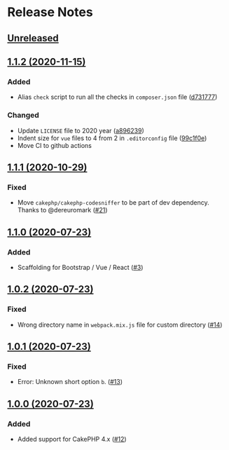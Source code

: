 # Release Notes

## [Unreleased](https://github.com/ishanvyas22/asset-mix/compare/1.1.2...master)

## [1.1.2 (2020-11-15)](https://github.com/ishanvyas22/asset-mix/compare/1.1.1...1.1.2)

### Added
- Alias `check` script to run all the checks in `composer.json` file ([d731777](https://github.com/ishanvyas22/asset-mix/commit/d7317779fc88d6cf50f2815c9606a279a59c9629))

### Changed
- Update `LICENSE` file to 2020 year ([a896239](https://github.com/ishanvyas22/asset-mix/commit/a896239b9fe2b22c5b885fa9405df4406e4d7907))
- Indent size for `vue` files to 4 from 2 in `.editorconfig` file ([99c1f0e](https://github.com/ishanvyas22/asset-mix/commit/99c1f0e71717826e93142ed7584cb33127a37793))
- Move CI to github actions

## [1.1.1 (2020-10-29)](https://github.com/ishanvyas22/asset-mix/compare/1.1.0...1.1.1)

### Fixed
- Move `cakephp/cakephp-codesniffer` to be part of dev dependency. Thanks to @dereuromark ([#21](https://github.com/ishanvyas22/asset-mix/pull/21))

## [1.1.0 (2020-07-23)](https://github.com/ishanvyas22/asset-mix/compare/1.0.2...1.1.0)

### Added
- Scaffolding for Bootstrap / Vue / React ([#3](https://github.com/ishanvyas22/asset-mix/issues/3))

## [1.0.2 (2020-07-23)](https://github.com/ishanvyas22/asset-mix/compare/1.0.1...1.0.2)

### Fixed
- Wrong directory name in `webpack.mix.js` file for custom directory ([#14](https://github.com/ishanvyas22/asset-mix/issues/14))

## [1.0.1 (2020-07-23)](https://github.com/ishanvyas22/asset-mix/compare/1.0.0...1.0.1)

### Fixed
- Error: Unknown short option `b`. ([#13](https://github.com/ishanvyas22/asset-mix/issues/13))

## [1.0.0 (2020-07-23)](https://github.com/ishanvyas22/asset-mix/compare/0.4.2...1.0.0)

### Added
- Added support for CakePHP 4.x ([#12](https://github.com/ishanvyas22/asset-mix/pull/12))
